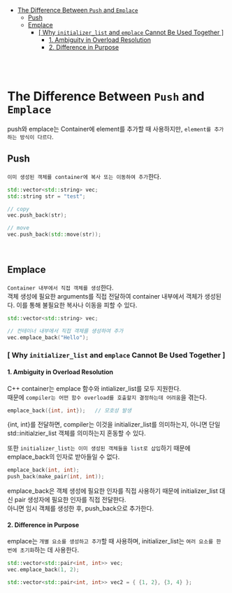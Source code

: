 - [The Difference Between `Push` and `Emplace`](#the-difference-between-push-and-emplace)
  - [Push](#push)
  - [Emplace](#emplace)
    - [\[ Why `initializer_list` and `emplace` Cannot Be Used Together \]](#-why-initializer_list-and-emplace-cannot-be-used-together-)
      - [1. Ambiguity in Overload Resolution](#1-ambiguity-in-overload-resolution)
      - [2. Difference in Purpose](#2-difference-in-purpose)


<br><br>


# The Difference Between `Push` and `Emplace`
push와 emplace는 Container에 element를 추가할 때 사용하지만, `element를 추가하는 방식이 다르다`.   

## Push
`이미 생성된 객체를 container에 복사 또는 이동하여 추가`한다.   
```cpp
std::vector<std::string> vec;
std::string str = "test";

// copy
vec.push_back(str);

// move
vec.push_back(std::move(str));
```

<br>

## Emplace
`Container 내부에서 직접 객체를 생성`한다.   
객체 생성에 필요한 arguments를 직접 전달하여 container 내부에서 객체가 생성된다. 이를 통해 불필요한 복사나 이동을 피할 수 있다.   
```cpp
std::vector<std::string> vec;

// 컨테이너 내부에서 직접 객체를 생성하여 추가
vec.emplace_back("Hello");
```

### [ Why `initializer_list` and `emplace` Cannot Be Used Together ]

#### 1. Ambiguity in Overload Resolution
C++ container는 emplace 함수와 intializer_list를 모두 지원한다.  
때문에 `compiler는 어떤 함수 overload를 호출할지 결정하는데 어려움`을 겪는다.   
```cpp
emplace_back({int, int});   // 모호성 발생
``` 
{int, int}를 전달하면, compiler는 이것을 initializer_list를 의미하는지, 아니면 단일 std::initialzier_list<int> 객체를 의미하는지 혼동할 수 있다.   

또한 `initializer_list는 이미 생성된 객체들을 list로 삽입`하기 때문에 emplace_back의 인자로 받아들일 수 없다.   
```cpp
emplace_back(int, int);
push_back(make_pair(int, int));
```
emplace_back은 객체 생성에 필요한 인자를 직접 사용하기 때문에 initializer_list 대신 pair 생성자에 필요한 인자를 직접 전달한다.   
아니면 임시 객체를 생성한 후, push_back으로 추가한다.   

#### 2. Difference in Purpose
emplace는 `개별 요소를 생성하고 추가`할 때 사용하며, initializer_list는 `여러 요소를 한 번에 초기화`하는 데 사용한다.   
```cpp
std::vector<std::pair<int, int>> vec;
vec.emplace_back(1, 2);

std::vector<std::pair<int, int>> vec2 = { {1, 2}, {3, 4} };
```